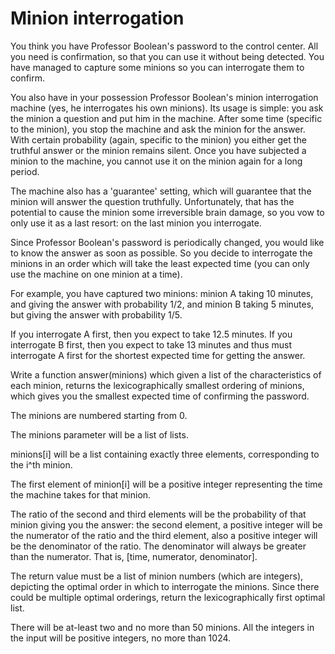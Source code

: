 Minion interrogation
====================

You think you have Professor Boolean's password to the control center. All you need is confirmation, so that you can use it without being detected. You have managed to capture some minions so you can interrogate them to confirm.

You also have in your possession Professor Boolean's minion interrogation machine (yes, he interrogates his own minions). Its usage is simple: you ask the minion a question and put him in the machine. After some time (specific to the minion), you stop the machine and ask the minion for the answer. With certain probability (again, specific to the minion) you either get the truthful answer or the minion remains silent. Once you have subjected a minion to the machine, you cannot use it on the minion again for a long period.

The machine also has a 'guarantee' setting, which will guarantee that the minion will answer the question truthfully. Unfortunately, that has the potential to cause the minion some irreversible brain damage, so you vow to only use it as a last resort: on the last minion you interrogate.

Since Professor Boolean's password is periodically changed, you would like to know the answer as soon as possible. So you decide to interrogate the minions in an order which will take the least expected time (you can only use the machine on one minion at a time).

For example, you have captured two minions: minion A taking 10 minutes, and giving the answer with probability 1/2, and minion B taking 5 minutes, but giving the answer with probability 1/5.

If you interrogate A first, then you expect to take 12.5 minutes.
If you interrogate B first, then you expect to take 13 minutes and thus must interrogate A first for the shortest expected time for getting the answer.

Write a function answer(minions) which given a list of the characteristics of each minion, returns the lexicographically smallest ordering of minions, which gives you the smallest expected time of confirming the password.

The minions are numbered starting from 0.

The minions parameter will be a list of lists.

minions[i] will be a list containing exactly three elements, corresponding to the i^th minion.

The first element of minion[i] will be a positive integer representing the time the machine takes for that minion.

The ratio of the second and third elements will be the probability of that minion giving you the answer: the second element, a positive integer will be the numerator of the ratio and the third element, also a positive integer will be the denominator of the ratio. The denominator will always be greater than the numerator. That is, [time, numerator, denominator].

The return value must be a list of minion numbers (which are integers), depicting the optimal order in which to interrogate the minions. Since there could be multiple optimal orderings, return the lexicographically first optimal list.

There will be at-least two and no more than 50 minions.
All the integers in the input will be positive integers, no more than 1024.
